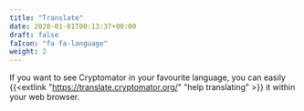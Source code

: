 ```yaml
---
title: "Translate"
date: 2020-01-01T00:13:37+00:00
draft: false
faIcon: "fa fa-language"
weight: 2
---
```


If you want to see Cryptomator in your favourite language, you can easily {{<extlink "https://translate.cryptomator.org/" "help translating" >}} it within your web browser.